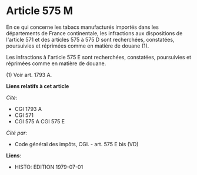 # Article 575 M

En ce qui concerne les tabacs manufacturés importés dans les départements de France continentale, les infractions aux
dispositions de l'article 571 et des articles 575 à 575 D sont recherchées, constatées, poursuivies et réprimées comme en
matière de douane (1).

Les infractions à l'article 575 E sont recherchées, constatées, poursuivies et réprimées comme en matière de douane.

(1) Voir art. 1793 A.

**Liens relatifs à cet article**

_Cite_:

  - CGI 1793 A
  - CGI 571
  - CGI 575 A CGI 575 E

_Cité par_:

  - Code général des impôts, CGI. - art. 575 E bis (VD)

**Liens**:

  - HISTO: EDITION 1979-07-01
